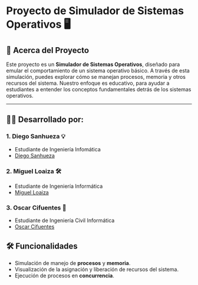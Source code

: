 # Proyecto de Simulador de Sistemas Operativos 🖥️

## 🚀 Acerca del Proyecto

Este proyecto es un **Simulador de Sistemas Operativos**, diseñado para emular el comportamiento de un sistema operativo básico. A través de esta simulación, puedes explorar cómo se manejan procesos, memoria y otros recursos del sistema. Nuestro enfoque es educativo, para ayudar a estudiantes a entender los conceptos fundamentales detrás de los sistemas operativos.

---

## 👨‍💻 Desarrollado por:

### 1. Diego Sanhueza 💡
- Estudiante de Ingeniería Infomática
- [Diego Sanhueza](https://github.com/Diego0119)

### 2. Miguel Loaiza 🛠️
- Estudiante de Ingeniería Informática
- [Miguel Loaiza](https://github.com/EhMigueh)

### 3. Oscar Cifuentes 🎨
- Estudiante de Ingeniería Civil Informática
- [Oscar Cifuentes](https://github.com/iBluZiiZ)

## 🛠️ Funcionalidades

- Simulación de manejo de **procesos** y **memoria**.
- Visualización de la asignación y liberación de recursos del sistema.
- Ejecución de procesos en **concurrencia**.

